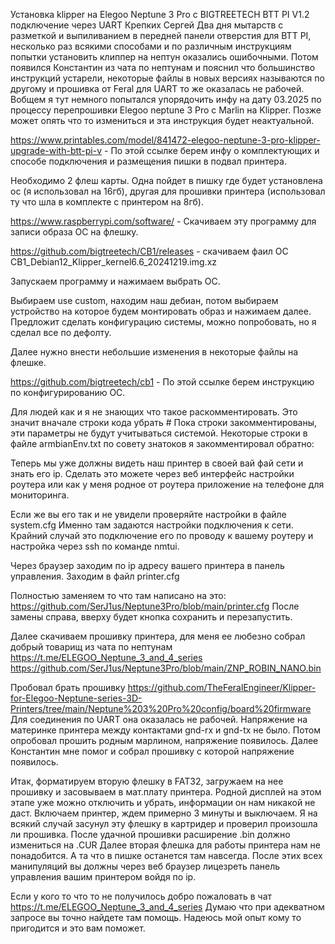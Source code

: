 Установка klipper на Elegoo Neptune 3 Pro c BIGTREETECH BTT PI V1.2 подключение через UART
Крепких Сергей
Два дня мытарств с разметкой и выпиливанием в передней панели отверстия для BTT PI, несколько раз всякими способами и по различным инструкциям попытки установить клиппер на нептун оказались ошибочными. Потом появился Константин из чата по нептунам и пояснил что большинство инструкций устарели, некоторые файлы в новых версиях называются по другому и прошивка от Feral для UART то же оказалась не рабочей. 
Вобщем я тут немного попытался упорядочить инфу на дату 03.2025 по процессу перепрошивки Elegoo neptune 3 Pro c Marlin на Klipper. Позже может опять что то измениться и эта инструкция будет неактуальной. 

https://www.printables.com/model/841472-elegoo-neptune-3-pro-klipper-upgrade-with-btt-pi-v - По этой ссылке берем инфу о комплектующих и способе подключения и размещения пишки в подвал принтера.

Необходимо 2 флеш карты. Одна пойдет в пишку где будет установлена ос (я использовал на 16гб), другая для прошивки принтера (использовал ту что шла в комплекте с принтером на 8гб). 



https://www.raspberrypi.com/software/ - Скачиваем эту программу для записи образа ОС на флешку.

https://github.com/bigtreetech/CB1/releases - скачиваем фаил ОС CB1_Debian12_Klipper_kernel6.6_20241219.img.xz


Запускаем программу и нажимаем выбрать ОС.


Выбираем use custom, находим наш дебиан, потом выбираем устройство на которое будем монтировать образ и нажимаем далее. Предложит сделать конфигурацию системы, можно попробовать, но я сделал все по дефолту.


Далее нужно внести небольшие изменения в некоторые файлы на флешке.

https://github.com/bigtreetech/cb1 - По этой ссылке берем инструкцию по конфигурированию ОС.


Для людей как и я не знающих что такое раскомментировать. Это значит вначале строки кода убрать #
Пока строки закомментированы, эти параметры не будут учитываться системой.
Некоторые строки в файле armbianEnv.txt по совету знатоков я закомментировал обратно:


Теперь мы уже должны видеть наш принтер в своей вай фай сети и знать его ip. Сделать это можете через веб интерфейс настройки роутера или как у меня родное от роутера приложение на телефоне для мониторинга.

Если же вы его так и не увидели проверяйте настройки в файле system.cfg
Именно там задаются настройки подключения к сети.
Крайний случай это подключение его по проводу к вашему роутеру и настройка через ssh по команде nmtui.

Через браузер заходим по ip адресу вашего принтера в панель управления.
Заходим в файл printer.cfg 


Полностью заменяем то что там написано на это: https://github.com/SerJ1us/Neptune3Pro/blob/main/printer.cfg
После замены справа, вверху будет кнопка сохранить и перезапустить.

Далее скачиваем прошивку принтера, для меня ее любезно собрал добрый товарищ из чата по нептунам https://t.me/ELEGOO_Neptune_3_and_4_series
https://github.com/SerJ1us/Neptune3Pro/blob/main/ZNP_ROBIN_NANO.bin

Пробовал брать прошивку 
https://github.com/TheFeralEngineer/Klipper-for-Elegoo-Neptune-series-3D-Printers/tree/main/Neptune%203%20Pro%20config/board%20firmware
Для соединения по UART она оказалась не рабочей. Напряжение на материнке принтера между контактами gnd-rx и gnd-tx не было. Потом опробовал прошить родным марлином, напряжение появилось. Далее Константин мне помог и собрал прошивку с которой напряжение появилось.

Итак, форматируем вторую флешку в FAT32, загружаем на нее прошивку и засовываем в мат.плату принтера. Родной дисплей на этом этапе уже можно отключить и убрать, информации он нам никакой не даст. 
Включаем принтер, ждем примерно 3 минуты и выключаем. 
Я на всякий случай засунул эту флешку в картридер и проверил произошла ли прошивка. После удачной прошивки расширение .bin должно измениться на .CUR
Далее вторая флешка для работы принтера нам не понадобится. А та что в пишке останется там навсегда.
После этих всех манипуляций вы должны через веб браузер лицезреть панель управления вашим принтером войдя по ip.


Если у кого то что то не получилось добро пожаловать в чат https://t.me/ELEGOO_Neptune_3_and_4_series 
Думаю что при адекватном запросе вы точно найдете там помощь.
Надеюсь мой опыт кому то пригодится и это вам поможет.





